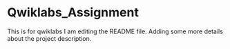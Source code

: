 # Qwiklabs_Assignment
This is for qwiklabs
I am editing the README file. Adding some more details about the project description.
